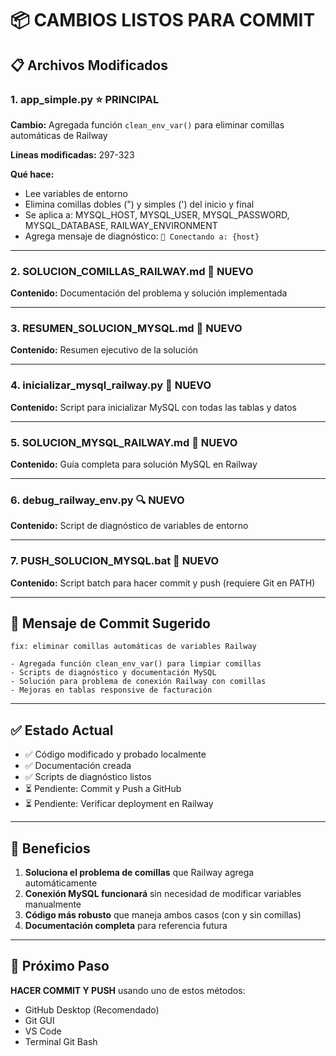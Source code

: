 # 📦 CAMBIOS LISTOS PARA COMMIT

## 📋 Archivos Modificados

### 1. **app_simple.py** ⭐ PRINCIPAL
**Cambio:** Agregada función `clean_env_var()` para eliminar comillas automáticas de Railway

**Líneas modificadas:** 297-323

**Qué hace:**
- Lee variables de entorno
- Elimina comillas dobles (") y simples (') del inicio y final
- Se aplica a: MYSQL_HOST, MYSQL_USER, MYSQL_PASSWORD, MYSQL_DATABASE, RAILWAY_ENVIRONMENT
- Agrega mensaje de diagnóstico: `🔌 Conectando a: {host}`

---

### 2. **SOLUCION_COMILLAS_RAILWAY.md** 📄 NUEVO
**Contenido:** Documentación del problema y solución implementada

---

### 3. **RESUMEN_SOLUCION_MYSQL.md** 📄 NUEVO
**Contenido:** Resumen ejecutivo de la solución

---

### 4. **inicializar_mysql_railway.py** 🔧 NUEVO
**Contenido:** Script para inicializar MySQL con todas las tablas y datos

---

### 5. **SOLUCION_MYSQL_RAILWAY.md** 📄 NUEVO
**Contenido:** Guía completa para solución MySQL en Railway

---

### 6. **debug_railway_env.py** 🔍 NUEVO
**Contenido:** Script de diagnóstico de variables de entorno

---

### 7. **PUSH_SOLUCION_MYSQL.bat** 🚀 NUEVO
**Contenido:** Script batch para hacer commit y push (requiere Git en PATH)

---

## 💬 Mensaje de Commit Sugerido

```
fix: eliminar comillas automáticas de variables Railway

- Agregada función clean_env_var() para limpiar comillas
- Scripts de diagnóstico y documentación MySQL
- Solución para problema de conexión Railway con comillas
- Mejoras en tablas responsive de facturación
```

---

## ✅ Estado Actual

- ✅ Código modificado y probado localmente
- ✅ Documentación creada
- ✅ Scripts de diagnóstico listos
- ⏳ Pendiente: Commit y Push a GitHub
- ⏳ Pendiente: Verificar deployment en Railway

---

## 🚀 Beneficios

1. **Soluciona el problema de comillas** que Railway agrega automáticamente
2. **Conexión MySQL funcionará** sin necesidad de modificar variables manualmente
3. **Código más robusto** que maneja ambos casos (con y sin comillas)
4. **Documentación completa** para referencia futura

---

## 📌 Próximo Paso

**HACER COMMIT Y PUSH** usando uno de estos métodos:
- GitHub Desktop (Recomendado)
- Git GUI
- VS Code
- Terminal Git Bash











